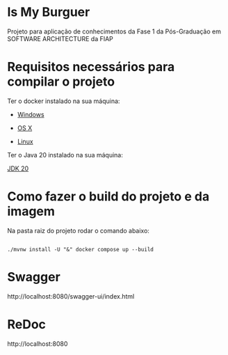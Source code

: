 # Is My Burguer

Projeto para aplicação de conhecimentos da Fase 1 da Pós-Graduação em SOFTWARE ARCHITECTURE da FIAP

# Requisitos necessários para compilar o projeto


Ter o docker instalado na sua máquina:


* [Windows](https://docs.docker.com/windows/started)

* [OS X](https://docs.docker.com/mac/started/)

* [Linux](https://docs.docker.com/linux/started/)

Ter o Java 20 instalado na sua máquina:

[JDK 20](https://jdk.java.net/java-se-ri/20)


# Como fazer o build do projeto e da imagem


Na pasta raiz do projeto rodar o comando abaixo:


```

./mvnw install -U "&" docker compose up --build

```

# Swagger
http://localhost:8080/swagger-ui/index.html


# ReDoc
http://localhost:8080


